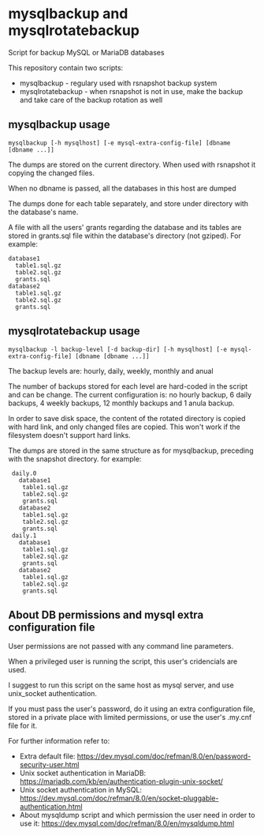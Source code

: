 # mysqlbackup and mysqlrotatebackup
Script for backup MySQL or MariaDB databases

This repository contain two scripts:
* mysqlbackup - regulary used with rsnapshot backup system
* mysqlrotatebackup - when rsnapshot is not in use, make the backup and take care of the backup rotation as well
## mysqlbackup usage
`mysqlbackup [-h mysqlhost] [-e mysql-extra-config-file] [dbname [dbname ...]]`

The dumps are stored on the current directory. When used with rsnapshot it copying the changed files.

When no dbname is passed, all the databases in this host are dumped

The dumps done for each table separately, and store under directory with the database's name.

A file with all the users' grants regarding the database and its tables are stored in grants.sql file within the database's directory (not gziped). For example:
```
database1
  table1.sql.gz
  table2.sql.gz
  grants.sql
database2
  table1.sql.gz
  table2.sql.gz
  grants.sql
```
## mysqlrotatebackup usage
`mysqlbackup -l backup-level [-d backup-dir] [-h mysqlhost] [-e mysql-extra-config-file] [dbname [dbname ...]]`

The backup levels are: hourly, daily, weekly, monthly and anual

The number of backups stored for each level are hard-coded in the script and can be change. The current configuration is:
no hourly backup, 6 daily backups, 4 weekly backups, 12 monthly backups and 1 anula backup.

In order to save disk space, the content of the rotated directory is copied with hard link, and only changed files are copied. This won't work if the filesystem doesn't support hard links.

The dumps are stored in the same structure as for mysqlbackup, preceding with the snapshot directory. for example:
```
 daily.0
   database1
    table1.sql.gz
    table2.sql.gz
    grants.sql
   database2
    table1.sql.gz
    table2.sql.gz
    grants.sql
 daily.1
   database1
    table1.sql.gz
    table2.sql.gz
    grants.sql
   database2
    table1.sql.gz
    table2.sql.gz
    grants.sql
```
## About DB permissions and mysql extra configuration file
User permissions are not passed with any command line parameters.

When a privileged user is running the script, this user's cridencials are used.

I suggest to run this script on the same host as mysql server, and use unix_socket authentication.

If you must pass the user's password, do it using an extra configuration file, stored in a private place with limited permissions, or use the user's .my.cnf file for it.

For further information refer to:
* Extra default file: https://dev.mysql.com/doc/refman/8.0/en/password-security-user.html
* Unix socket authentication in MariaDB: https://mariadb.com/kb/en/authentication-plugin-unix-socket/
* Unix socket authentication in MySQL: https://dev.mysql.com/doc/refman/8.0/en/socket-pluggable-authentication.html
* About mysqldump script and which permission the user need in order to use it: https://dev.mysql.com/doc/refman/8.0/en/mysqldump.html

